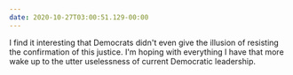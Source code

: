```yaml
---
date: 2020-10-27T03:00:51.129-00:00
---
```

I find it interesting that Democrats didn't even give the illusion of resisting the confirmation of this justice. I'm hoping with everything I have that more wake up to the utter uselessness of current Democratic leadership.
